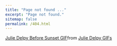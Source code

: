 ```yaml
---
title: "Page not found ..."
excerpt: "Page not found."
sitemap: false
permalink: /404.html
---
```




<div class="tenor-gif-embed" data-postid="26737466" data-share-method="host" data-aspect-ratio="1.5534" data-width="100%"><a href="https://tenor.com/view/julie-delpy-before-sunset-gif-26737466">Julie Delpy Before Sunset GIF</a>from <a href="https://tenor.com/search/julie+delpy-gifs">Julie Delpy GIFs</a></div> <script type="text/javascript" async src="https://tenor.com/embed.js"></script>
